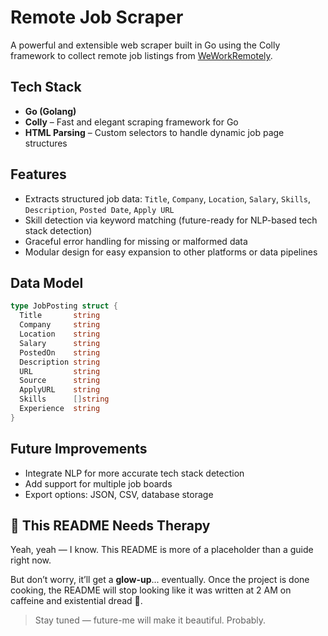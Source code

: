 # Remote Job Scraper

A powerful and extensible web scraper built in Go using the Colly framework to collect remote job listings from [WeWorkRemotely](https://weworkremotely.com/).

## Tech Stack
- **Go (Golang)**
- **Colly** – Fast and elegant scraping framework for Go
- **HTML Parsing** – Custom selectors to handle dynamic job page structures

## Features
- Extracts structured job data: `Title`, `Company`, `Location`, `Salary`, `Skills`, `Description`, `Posted Date`, `Apply URL`
- Skill detection via keyword matching (future-ready for NLP-based tech stack detection)
- Graceful error handling for missing or malformed data
- Modular design for easy expansion to other platforms or data pipelines

## Data Model
```go
type JobPosting struct {
  Title       string
  Company     string
  Location    string
  Salary      string
  PostedOn    string
  Description string
  URL         string
  Source      string
  ApplyURL    string
  Skills      []string
  Experience  string
}
```

## Future Improvements
- Integrate NLP for more accurate tech stack detection
- Add support for multiple job boards
- Export options: JSON, CSV, database storage

## 🚧 This README Needs Therapy
Yeah, yeah — I know. This README is more of a placeholder than a guide right now. 

But don’t worry, it’ll get a **glow-up**... eventually. Once the project is done cooking, the README will stop looking like it was written at 2 AM on caffeine and existential dread 🫠.

> Stay tuned — future-me will make it beautiful. Probably.